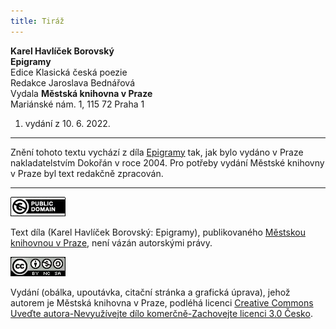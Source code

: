 ```yaml
---
title: Tiráž
---
```


**Karel Havlíček Borovský**  
**Epigramy**  
Edice Klasická česká poezie  
Redakce Jaroslava Bednářová  
Vydala **Městská knihovna v Praze**  
Mariánské nám. 1, 115 72 Praha 1  
1. vydání z 10. 6. 2022.

***

Znění tohoto textu vychází z díla [Epigramy](https://search.mlp.cz/cz/titul/epigramy/2396252/) tak, jak bylo vydáno v Praze nakladatelstvím Dokořán v roce 2004. Pro potřeby vydání Městské knihovny v Praze byl text redakčně zpracován.

***

[![0](./resources/image001.jpg)](http://creativecommons.org/publicdomain/mark/1.0/deed.cs)

Text díla (Karel Havlíček Borovský: Epigramy), publikovaného [Městskou knihovnou v Praze](https://www.mlp.cz/cz/), není vázán autorskými právy.

[![0](./resources/image002.jpg)](http://creativecommons.org/licenses/by-nc-sa/3.0/cz/)

Vydání (obálka, upoutávka, citační stránka a grafická úprava), jehož autorem je Městská knihovna v Praze, podléhá licenci [Creative Commons Uveďte autora-Nevyužívejte dílo komerčně-Zachovejte licenci 3.0 Česko](https://creativecommons.org/licenses/by-nc-sa/3.0/cz/).